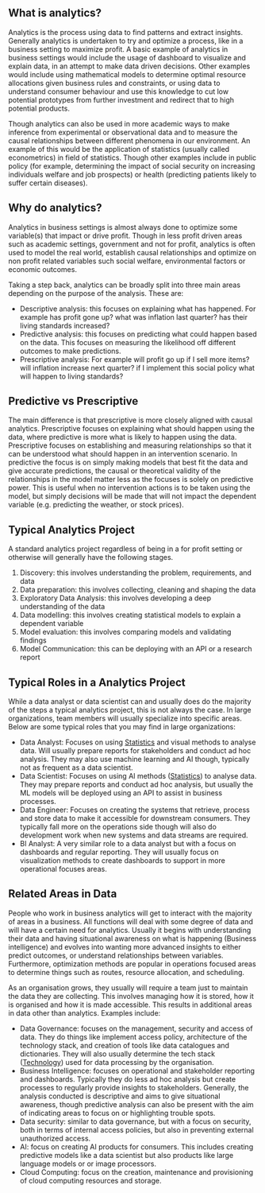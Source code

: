 ## What is analytics?

Analytics is the process using data to find patterns and extract insights. Generally analytics is undertaken to try and optimize a process, like in a business setting to maximize profit. A basic example of analytics in business settings would include the usage of dashboard to visualize and explain data, in an attempt to make data driven decisions. Other examples would include using mathematical models to determine optimal resource allocations given business rules and constraints, or using data to understand consumer behaviour and use this knowledge to cut low potential prototypes from further investment and redirect that to high potential products. 

Though analytics can also be used in more academic ways to make inference from experimental or observational data and to measure the causal relationships between different phenomena in our environment. An example of this would be the application of statistics (usually called econometrics) in field of statistics. Though other examples include in public policy (for example, determining the impact of social security on increasing individuals welfare and job prospects) or health (predicting patients likely to suffer certain diseases).

## Why do analytics? 

Analytics in business settings is almost always done to optimize some variable(s) that impact or drive profit. Though in less profit driven areas such as academic settings, government and not for profit, analytics is often used to model the real world, establish causal relationships and optimize on non profit related variables such social welfare, environmental factors or economic outcomes. 

Taking a step back, analytics can be broadly split into three main areas depending on the purpose of the analysis. These are: 

- Descriptive analysis: this focuses on explaining what has happened. For example has profit gone up? what was inflation last quarter? has their living standards increased? 
- Predictive analysis: this focuses on predicting what could happen based on the data. This focuses on measuring the likelihood off different outcomes to make predictions.
- Prescriptive analysis: For example will profit go up if I sell more items? will inflation increase next quarter? if I implement this social policy what will happen to living standards? 

## Predictive vs Prescriptive

The main difference is that prescriptive is more closely aligned with causal analytics. Prescriptive focuses on explaining what should happen using the data, where predictive is more what is likely to happen using the data. Prescriptive focuses on establishing and measuring relationships so that it can be understood what should happen in an intervention scenario. In predictive the focus is on simply making models that best fit the data and give accurate predictions, the causal or theoretical validity of the relationships in the model matter less as the focuses is solely on predictive power. This is useful when no intervention actions is to be taken using the model, but simply decisions will be made that will not impact the dependent variable (e.g. predicting the weather, or stock prices). 

## Typical Analytics Project 

A standard analytics project regardless of being in a for profit setting or otherwise will generally have the following stages. 

1. Discovery: this involves understanding the problem, requirements, and data  
2. Data preparation: this involves collecting, cleaning and shaping the data 
3. Exploratory Data Analysis: this involves developing a deep understanding of the data 
4. Data modelling: this involves creating statistical models to explain a dependent variable
5. Model evaluation: this involves comparing models and validating findings 
6. Model Communication: this can be deploying with an API or a research report 

## Typical Roles in a Analytics Project 

While a data analyst or data scientist can and usually does do the majority of the steps a typical analytics project, this is not always the case. In large organizations, team members will usually specialize into specific areas. Below are some typical roles that you may find in large organizations: 

- Data Analyst: Focuses on using [Statistics](Statistics.md) and visual methods to analyse data. Will usually prepare reports for stakeholders and conduct ad hoc analysis. They may also use machine learning and AI though, typically not as frequent as a data scientist. 
- Data Scientist: Focuses on using AI methods ([Statistics](Statistics.md)) to analyse data. They may prepare reports and conduct ad hoc analysis, but usually the ML models will be deployed using an API to assist in business processes. 
- Data Engineer: Focuses on creating the systems that retrieve, process and store data to make it accessible for downstream consumers. They typically fall more on the operations side though will also do development work when new systems and data streams are required. 
- BI Analyst: A very similar role to a data analyst but with a focus on dashboards and regular reporting. They will usually focus on visualization methods to create dashboards to support in more operational focuses areas. 

## Related Areas in Data 

People who work in business analytics will get to interact with the majority of areas in a business. All functions will deal with some degree of data and will have a certain need for analytics. Usually it begins with understanding their data and having situational awareness on what is happening (Business intelligence) and evolves into wanting more advanced insights to either predict outcomes, or understand relationships between variables. Furthermore, optimization methods are popular in operations focused areas to determine things such as routes, resource allocation, and scheduling.  

As an organisation grows, they usually will require a team just to maintain the data they are collecting. This involves managing how it is stored, how it is organised and how it is made accessible. This results in additional areas in data other than analytics. Examples include: 

- Data Governance: focuses on the management, security and access of data. They do things like implement access policy, architecture of the technology stack, and creation of tools like data catalogues and dictionaries. They will also usually determine the tech stack ([Technology](Technology.md)) used for data processing by the organisation. 
- Business Intelligence: focuses on operational and stakeholder reporting and dashboards. Typically they do less ad hoc analysis but create processes to regularly provide insights to stakeholders. Generally, the analysis conducted is descriptive and aims to give situational awareness, though predictive analysis can also be present with the aim of indicating areas to focus on or highlighting trouble spots. 
- Data security: similar to data governance, but with a focus on security, both in terms of internal access policies, but also in preventing external unauthorized access. 
- AI: focus on creating AI products for consumers. This includes creating predictive models like a data scientist but also products like large language models or or image processors. 
- Cloud Computing: focus on the creation, maintenance and provisioning of cloud computing resources and storage. 